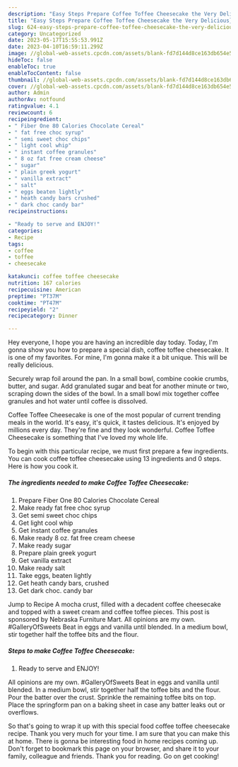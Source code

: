 ```yaml
---
description: "Easy Steps Prepare Coffee Toffee Cheesecake the Very Delicious}"
title: "Easy Steps Prepare Coffee Toffee Cheesecake the Very Delicious}"
slug: 624-easy-steps-prepare-coffee-toffee-cheesecake-the-very-delicious
category: Uncategorized
date: 2023-05-17T15:55:53.991Z
date: 2023-04-10T16:59:11.299Z
image: //global-web-assets.cpcdn.com/assets/blank-fd7d144d8ce163db654e5a02c40b08a2775adb7897d16e4062681dc7e1b2800f.png
hideToc: false
enableToc: true
enableTocContent: false
thumbnail: //global-web-assets.cpcdn.com/assets/blank-fd7d144d8ce163db654e5a02c40b08a2775adb7897d16e4062681dc7e1b2800f.png
cover: //global-web-assets.cpcdn.com/assets/blank-fd7d144d8ce163db654e5a02c40b08a2775adb7897d16e4062681dc7e1b2800f.png
author: Admin
authorAv: notfound
ratingvalue: 4.1
reviewcount: 6
recipeingredient:
- " Fiber One 80 Calories Chocolate Cereal"
- " fat free choc syrup"
- " semi sweet choc chips"
- " light cool whip"
- " instant coffee granules"
- " 8 oz fat free cream cheese"
- " sugar"
- " plain greek yogurt"
- " vanilla extract"
- " salt"
- " eggs beaten lightly"
- " heath candy bars crushed"
- " dark choc candy bar"
recipeinstructions:

- "Ready to serve and ENJOY!"
categories:
- Recipe
tags:
- coffee
- toffee
- cheesecake

katakunci: coffee toffee cheesecake 
nutrition: 167 calories
recipecuisine: American
preptime: "PT37M"
cooktime: "PT47M"
recipeyield: "2"
recipecategory: Dinner

---
```



Hey everyone, I hope you are having an incredible day today. Today, I'm gonna show you how to prepare a special dish, coffee toffee cheesecake. It is one of my favorites. For mine, I'm gonna make it a bit unique. This will be really delicious.

Securely wrap foil around the pan. In a small bowl, combine cookie crumbs, butter, and sugar. Add granulated sugar and beat for another minute or two, scraping down the sides of the bowl. In a small bowl mix together coffee granules and hot water until coffee is dissolved.

Coffee Toffee Cheesecake is one of the most popular of current trending meals in the world. It's easy, it's quick, it tastes delicious. It's enjoyed by millions every day. They're fine and they look wonderful. Coffee Toffee Cheesecake is something that I've loved my whole life.


To begin with this particular recipe, we must first prepare a few ingredients. You can cook coffee toffee cheesecake using 13 ingredients and 0 steps. Here is how you cook it.

<!--inarticleads1-->

##### The ingredients needed to make Coffee Toffee Cheesecake:

1. Prepare  Fiber One 80 Calories Chocolate Cereal
1. Make ready  fat free choc syrup
1. Get  semi sweet choc chips
1. Get  light cool whip
1. Get  instant coffee granules
1. Make ready  8 oz. fat free cream cheese
1. Make ready  sugar
1. Prepare  plain greek yogurt
1. Get  vanilla extract
1. Make ready  salt
1. Take  eggs, beaten lightly
1. Get  heath candy bars, crushed
1. Get  dark choc. candy bar


Jump to Recipe A mocha crust, filled with a decadent coffee cheesecake and topped with a sweet cream and coffee toffee pieces. This post is sponsored by Nebraska Furniture Mart. All opinions are my own. #GalleryOfSweets Beat in eggs and vanilla until blended. In a medium bowl, stir together half the toffee bits and the flour. 

<!--inarticleads2-->

##### Steps to make Coffee Toffee Cheesecake:


1. Ready to serve and ENJOY!

All opinions are my own. #GalleryOfSweets Beat in eggs and vanilla until blended. In a medium bowl, stir together half the toffee bits and the flour. Pour the batter over the crust. Sprinkle the remaining toffee bits on top. Place the springform pan on a baking sheet in case any batter leaks out or overflows. 

So that's going to wrap it up with this special food coffee toffee cheesecake recipe. Thank you very much for your time. I am sure that you can make this at home. There is gonna be interesting food in home recipes coming up. Don't forget to bookmark this page on your browser, and share it to your family, colleague and friends. Thank you for reading. Go on get cooking!
